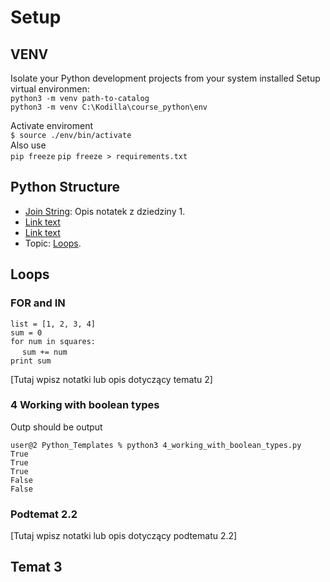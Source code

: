 # Setup

## VENV
Isolate your Python development projects from your system installed 
Setup virtual environmen:  
```python3 -m venv path-to-catalog```  
```python3 -m venv C:\Kodilla\course_python\env```

Activate enviroment  
``` $ source ./env/bin/activate ```  
Also use  
```pip freeze```
```pip freeze > requirements.txt```

## Python Structure

- [Join String](./Python_Templates/1_joined_string.py): Opis notatek z dziedziny 1.
- [Link text](https://website-name.com)
- [Link text](https://website-name.com)
- Topic: [Loops](https://newyork.craigslist.org/d/missed-connections/search/mis 'The best place on the internet').
## Loops
### FOR and IN  
```list = [1, 2, 3, 4]```  
```sum = 0```  
```for num in squares:   ```   
&nbsp; &nbsp;``` sum += num```  
```print sum``` 

[Tutaj wpisz notatki lub opis dotyczący tematu 2]

### 4 Working with boolean types
Outp should be output

``` 
user@2 Python_Templates % python3 4_working_with_boolean_types.py  
True  
True  
True  
False  
False   
```


### Podtemat 2.2

[Tutaj wpisz notatki lub opis dotyczący podtematu 2.2]

## Temat 3
